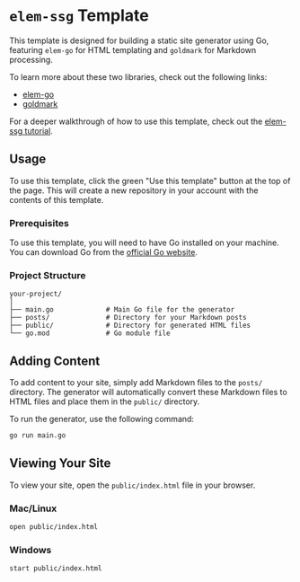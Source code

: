 # `elem-ssg` Template

This template is designed for building a static site generator using Go, featuring `elem-go` for HTML templating and `goldmark` for Markdown processing.

To learn more about these two libraries, check out the following links:

- [elem-go](https://github.com/chasefleming/elem-go)
- [goldmark](https://github.com/yuin/goldmark)

For a deeper walkthrough of how to use this template, check out the [elem-ssg tutorial](https://dev.to/chasefleming/building-a-go-static-site-generator-using-elem-go-3fhh).

## Usage

To use this template, click the green "Use this template" button at the top of the page. This will create a new repository in your account with the contents of this template.

### Prerequisites

To use this template, you will need to have Go installed on your machine. You can download Go from the [official Go website](https://golang.org/dl/).

### Project Structure

```
your-project/
│
├── main.go             # Main Go file for the generator
├── posts/              # Directory for your Markdown posts
├── public/             # Directory for generated HTML files
└── go.mod              # Go module file
```

## Adding Content

To add content to your site, simply add Markdown files to the `posts/` directory. The generator will automatically convert these Markdown files to HTML files and place them in the `public/` directory.

To run the generator, use the following command:

```bash
go run main.go
```

## Viewing Your Site

To view your site, open the `public/index.html` file in your browser.

### Mac/Linux

```bash
open public/index.html
```

### Windows

```bash
start public/index.html
```
